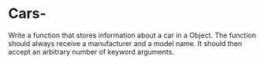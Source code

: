 # Cars-
Write a function that stores information about a car in a Object. The function should always receive a manufacturer and a model name. It should then accept an arbitrary number of keyword arguments. 
